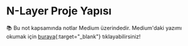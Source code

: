 # N-Layer Proje Yapısı


📚 Bu not kapsamında notlar Medium üzerindedir. Medium'daki yazımı okumak için [buraya](https://ruveydakardelcetin.medium.com/n-layer-proje-yap%C4%B1s%C4%B1-katmanlar-aras%C4%B1nda-bir-%C5%9Fehir-hikayesi-%EF%B8%8F-66f3a71c1f41){:target="_blank"} tıklayabilirsiniz!

